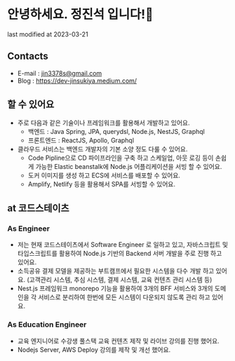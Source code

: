 # 안녕하세요. 정진석 입니다!👋
last modified at 2023-03-21

## Contacts
- E-mail : jin3378s@gmail.com
- Blog : https://dev-jinsukiya.medium.com/

## 할 수 있어요
- 주로 다음과 같은 기술이나 프레임워크를 활용해서 개발하고 있어요.
  - 백엔드 : Java Spring, JPA, querydsl, Node.js, NestJS, Graphql
  - 프론트엔드 : ReactJS, Apollo, Graphql
- 클라우드 서비스는 백엔드 개발자의 기본 소양 정도 다룰 수 있어요.
  - Code Pipline으로 CD 파이프라인을 구축 하고 스케일업, 아웃 로깅 등이 손쉽게 가능한 Elastic beanstalk에 Node.js 어플리케이션을 서빙 할 수 있어요.
  - 도커 이미지를 생성 하고 ECS에 서비스를 배포할 수 있어요.
  - Amplify, Netlify 등을 활용해서 SPA를 서빙할 수 있어요.


## at 코드스테이츠
### As Engineer
- 저는 현재 코드스테이츠에서 Software Engineer 로 일하고 있고, 자바스크립트 및 타입스크립트를 활용하여 Node.js 기반의 Backend 서버 개발을 주로 진행 하고 있어요.
- 소득공유 결제 모델을 제공하는 부트캠프에서 필요한 시스템을 다수 개발 하고 있어요. (고객관리 시스템, 추심 시스템, 결제 시스템, 교육 컨텐츠 관리 시스템 등)
- Nest.js 프레임워크 monorepo 기능을 활용하여 3개의 BFF 서비스와 3개의 도메인을 각 서비스로 분리하여 한번에 모든 시스템이 다운되지 않도록 관리 하고 있어요.

### As Education Engineer
- 교육 엔지니어로 수강생 풀스택 교육 컨텐츠 제작 및 라이브 강의를 진행 했어요.
- Nodejs Server, AWS Deploy 강의를 제작 및 개선 했어요.


<!--
**jin3378s/jin3378s** is a ✨ _special_ ✨ repository because its `README.md` (this file) appears on your GitHub profile.

Here are some ideas to get you started:

- 🔭 I’m currently working on ...
- 🌱 I’m currently learning ...
- 👯 I’m looking to collaborate on ...
- 🤔 I’m looking for help with ...
- 💬 Ask me about ...
- 📫 How to reach me: ...
- 😄 Pronouns: ...
- ⚡ Fun fact: ...
-->
